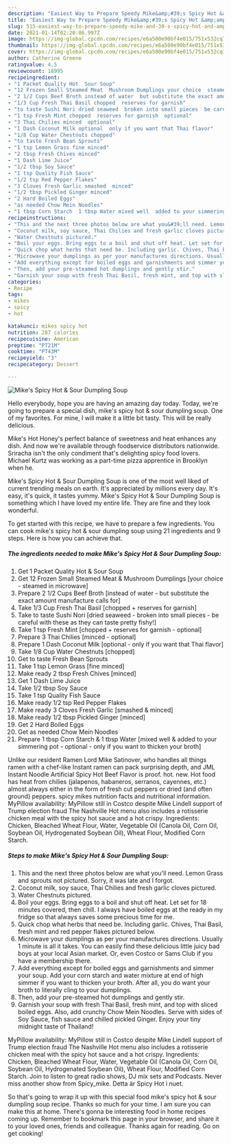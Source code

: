 ```yaml
---
description: "Easiest Way to Prepare Speedy Mike&amp;#39;s Spicy Hot &amp;amp; Sour Dumpling Soup"
title: "Easiest Way to Prepare Speedy Mike&amp;#39;s Spicy Hot &amp;amp; Sour Dumpling Soup"
slug: 515-easiest-way-to-prepare-speedy-mike-and-39-s-spicy-hot-and-amp-sour-dumpling-soup
date: 2021-01-14T02:20:06.997Z
image: https://img-global.cpcdn.com/recipes/e6a500e90bf4e015/751x532cq70/mikes-spicy-hot-sour-dumpling-soup-recipe-main-photo.jpg
thumbnail: https://img-global.cpcdn.com/recipes/e6a500e90bf4e015/751x532cq70/mikes-spicy-hot-sour-dumpling-soup-recipe-main-photo.jpg
cover: https://img-global.cpcdn.com/recipes/e6a500e90bf4e015/751x532cq70/mikes-spicy-hot-sour-dumpling-soup-recipe-main-photo.jpg
author: Catherine Greene
ratingvalue: 4.5
reviewcount: 18995
recipeingredient:
- "1 Packet Quality Hot  Sour Soup"
- "12 Frozen Small Steamed Meat  Mushroom Dumplings your choice  steamed in microwave"
- "2 1/2 Cups Beef Broth instead of water  but substitute the exact amount manufacture calls for"
- "1/3 Cup Fresh Thai Basil chopped  reserves for garnish"
- "to taste Sushi Nori dried seaweed  broken into small pieces  be careful with these as they can taste pretty fishy"
- "1 tsp Fresh Mint chopped  reserves for garnish  optional"
- "3 Thai Chilies minced  optional"
- "1 Dash Coconut Milk optional  only if you want that Thai flavor"
- "1/8 Cup Water Chestnuts chopped"
- "to taste Fresh Bean Sprouts"
- "1 tsp Lemon Grass fine minced"
- "2 tbsp Fresh Chives minced"
- "1 Dash Lime Juice"
- "1/2 tbsp Soy Sauce"
- "1 tsp Quality Fish Sauce"
- "1/2 tsp Red Pepper Flakes"
- "3 Cloves Fresh Garlic smashed  minced"
- "1/2 tbsp Pickled Ginger minced"
- "2 Hard Boiled Eggs"
- "as needed Chow Mein Noodles"
- "1 tbsp Corn Starch  1 tbsp Water mixed well  added to your simmering pot  optional  only if you want to thicken your broth"
recipeinstructions:
- "This and the next three photos below are what you&#39;ll need. Lemon Grass and sprouts not pictured. Sorry, it was late and I forgot."
- "Coconut milk, soy sauce, Thai Chilies and fresh garlic cloves pictured."
- "Water Chestnuts pictured."
- "Boil your eggs. Bring eggs to a boil and shut off heat. Let set for 18 minutes covered, then chill. I always have boiled eggs at the ready in my fridge so that always saves some precious time for me."
- "Quick chop what herbs that need be. Including garlic. Chives, Thai Basil, fresh mint and red pepper flakes pictured below."
- "Microwave your dumplings as per your manufactures directions. Usually 1 minute is all it takes. You can easily find these delicious little juicy bad boys at your local Asian market. Or, even Costco or Sams Club if you have a membership there."
- "Add everything except for boiled eggs and garnishments and simmer your soup. Add your corn starch and water mixture at end of high simmer if you want to thicken your broth. After all, you do want your broth to literally cling to your dumplings."
- "Then, add your pre-steamed hot dumplings and gently stir."
- "Garnish your soup with fresh Thai Basil, fresh mint, and top with sliced boiled eggs. Also, add crunchy Chow Mein Noodles. Serve with sides of Soy Sauce, fish sauce and chilled pickled Ginger. Enjoy your tiny midnight taste of Thailand!"
categories:
- Recipe
tags:
- mikes
- spicy
- hot

katakunci: mikes spicy hot 
nutrition: 287 calories
recipecuisine: American
preptime: "PT21M"
cooktime: "PT43M"
recipeyield: "3"
recipecategory: Dessert

---
```



![Mike&#39;s Spicy Hot &amp; Sour Dumpling Soup](https://img-global.cpcdn.com/recipes/e6a500e90bf4e015/751x532cq70/mikes-spicy-hot-sour-dumpling-soup-recipe-main-photo.jpg)

Hello everybody, hope you are having an amazing day today. Today, we're going to prepare a special dish, mike&#39;s spicy hot &amp; sour dumpling soup. One of my favorites. For mine, I will make it a little bit tasty. This will be really delicious.

Mike&#39;s Hot Honey&#39;s perfect balance of sweetness and heat enhances any dish. And now we&#39;re available through foodservice distributors nationwide. Sriracha isn&#39;t the only condiment that&#39;s delighting spicy food lovers. Michael Kurtz was working as a part-time pizza apprentice in Brooklyn when he.

Mike&#39;s Spicy Hot &amp; Sour Dumpling Soup is one of the most well liked of current trending meals on earth. It's appreciated by millions every day. It's easy, it's quick, it tastes yummy. Mike&#39;s Spicy Hot &amp; Sour Dumpling Soup is something which I have loved my entire life. They are fine and they look wonderful.


To get started with this recipe, we have to prepare a few ingredients. You can cook mike&#39;s spicy hot &amp; sour dumpling soup using 21 ingredients and 9 steps. Here is how you can achieve that.

<!--inarticleads1-->

##### The ingredients needed to make Mike&#39;s Spicy Hot &amp; Sour Dumpling Soup:

1. Get 1 Packet Quality Hot &amp; Sour Soup
1. Get 12 Frozen Small Steamed Meat &amp; Mushroom Dumplings [your choice - steamed in microwave]
1. Prepare 2 1/2 Cups Beef Broth [instead of water - but substitute the exact amount manufacture calls for]
1. Take 1/3 Cup Fresh Thai Basil [chopped + reserves for garnish]
1. Take to taste Sushi Nori [dried seaweed - broken into small pieces - be careful with these as they can taste pretty fishy!]
1. Take 1 tsp Fresh Mint [chopped + reserves for garnish - optional]
1. Prepare 3 Thai Chilies [minced - optional]
1. Prepare 1 Dash Coconut Milk [optional - only if you want that Thai flavor]
1. Take 1/8 Cup Water Chestnuts [chopped]
1. Get to taste Fresh Bean Sprouts
1. Take 1 tsp Lemon Grass [fine minced]
1. Make ready 2 tbsp Fresh Chives [minced]
1. Get 1 Dash Lime Juice
1. Take 1/2 tbsp Soy Sauce
1. Take 1 tsp Quality Fish Sauce
1. Make ready 1/2 tsp Red Pepper Flakes
1. Make ready 3 Cloves Fresh Garlic [smashed &amp; minced]
1. Make ready 1/2 tbsp Pickled Ginger [minced]
1. Get 2 Hard Boiled Eggs
1. Get as needed Chow Mein Noodles
1. Prepare 1 tbsp Corn Starch &amp; 1 tbsp Water [mixed well &amp; added to your simmering pot - optional - only if you want to thicken your broth]


Unlike our resident Ramen Lord Mike Satinover, who handles all things ramen with a chef-like Instant ramen can pack surprising depth, and JML Instant Noodle Artificial Spicy Hot Beef Flavor is proof. hot. new. Hot food has heat from chilies (jalapenos, habaneros, serranos, cayennes, etc.) almost always either in the form of fresh cut peppers or dried (and often ground) peppers. spicy mikes nutrition facts and nutritional information. MyPillow availability: MyPillow still in Costco despite Mike Lindell support of Trump election fraud The Nashville Hot menu also includes a rotisserie chicken meal with the spicy hot sauce and a hot crispy. Ingredients: Chicken, Bleached Wheat Flour, Water, Vegetable Oil (Canola Oil, Corn Oil, Soybean Oil, Hydrogenated Soybean Oil), Wheat Flour, Modified Corn Starch. 

<!--inarticleads2-->

##### Steps to make Mike&#39;s Spicy Hot &amp; Sour Dumpling Soup:

1. This and the next three photos below are what you&#39;ll need. Lemon Grass and sprouts not pictured. Sorry, it was late and I forgot.
1. Coconut milk, soy sauce, Thai Chilies and fresh garlic cloves pictured.
1. Water Chestnuts pictured.
1. Boil your eggs. Bring eggs to a boil and shut off heat. Let set for 18 minutes covered, then chill. I always have boiled eggs at the ready in my fridge so that always saves some precious time for me.
1. Quick chop what herbs that need be. Including garlic. Chives, Thai Basil, fresh mint and red pepper flakes pictured below.
1. Microwave your dumplings as per your manufactures directions. Usually 1 minute is all it takes. You can easily find these delicious little juicy bad boys at your local Asian market. Or, even Costco or Sams Club if you have a membership there.
1. Add everything except for boiled eggs and garnishments and simmer your soup. Add your corn starch and water mixture at end of high simmer if you want to thicken your broth. After all, you do want your broth to literally cling to your dumplings.
1. Then, add your pre-steamed hot dumplings and gently stir.
1. Garnish your soup with fresh Thai Basil, fresh mint, and top with sliced boiled eggs. Also, add crunchy Chow Mein Noodles. Serve with sides of Soy Sauce, fish sauce and chilled pickled Ginger. Enjoy your tiny midnight taste of Thailand!


MyPillow availability: MyPillow still in Costco despite Mike Lindell support of Trump election fraud The Nashville Hot menu also includes a rotisserie chicken meal with the spicy hot sauce and a hot crispy. Ingredients: Chicken, Bleached Wheat Flour, Water, Vegetable Oil (Canola Oil, Corn Oil, Soybean Oil, Hydrogenated Soybean Oil), Wheat Flour, Modified Corn Starch. Join to listen to great radio shows, DJ mix sets and Podcasts. Never miss another show from Spicy_mike. Detta är Spicy Hot i nuet. 

So that's going to wrap it up with this special food mike&#39;s spicy hot &amp; sour dumpling soup recipe. Thanks so much for your time. I am sure you can make this at home. There's gonna be interesting food in home recipes coming up. Remember to bookmark this page in your browser, and share it to your loved ones, friends and colleague. Thanks again for reading. Go on get cooking!
